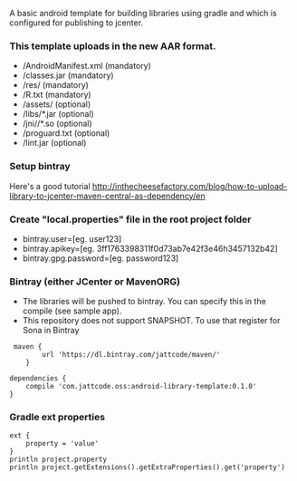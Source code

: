 A basic android template for building libraries using gradle and which is configured for publishing to jcenter.

### This template uploads in the new AAR format.

- /AndroidManifest.xml (mandatory)
- /classes.jar (mandatory)
- /res/ (mandatory)
- /R.txt (mandatory)
- /assets/ (optional)
- /libs/*.jar (optional)
- /jni/<abi>/*.so (optional)
- /proguard.txt (optional)
- /lint.jar (optional)


### Setup bintray 
Here's a good tutorial
http://inthecheesefactory.com/blog/how-to-upload-library-to-jcenter-maven-central-as-dependency/en


### Create "local.properties" file in the root project folder
* bintray.user=[eg. user123] 
* bintray.apikey=[eg. 3ff1763398311f0d73ab7e42f3e46h3457132b42]
* bintray.gpg.password=[eg. password123]

### Bintray (either JCenter or MavenORG)
* The libraries will be pushed to bintray. You can specify this in the compile (see sample app).
* This repository does not support SNAPSHOT. To use that register for Sona in Bintray
 
```
 maven {
        url 'https://dl.bintray.com/jattcode/maven/'
    }
```

```
dependencies {
    compile 'com.jattcode.oss:android-library-template:0.1.0'
}
```


### Gradle ext properties

```
ext {
    property = 'value'
}
println project.property
println project.getExtensions().getExtraProperties().get('property')
```